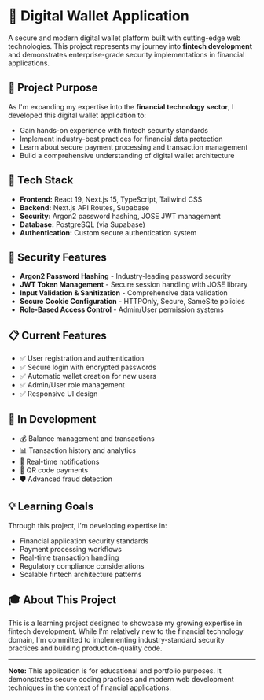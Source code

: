 # 🏦 Digital Wallet Application

A secure and modern digital wallet platform built with cutting-edge web technologies. This project represents my journey into **fintech development** and demonstrates enterprise-grade security implementations in financial applications.

## 🎯 Project Purpose

As I'm expanding my expertise into the **financial technology sector**, I developed this digital wallet application to:
- Gain hands-on experience with fintech security standards
- Implement industry-best practices for financial data protection
- Learn about secure payment processing and transaction management
- Build a comprehensive understanding of digital wallet architecture

## 🚀 Tech Stack

- **Frontend:** React 19, Next.js 15, TypeScript, Tailwind CSS
- **Backend:** Next.js API Routes, Supabase
- **Security:** Argon2 password hashing, JOSE JWT management
- **Database:** PostgreSQL (via Supabase)
- **Authentication:** Custom secure authentication system

## 🔐 Security Features

- **Argon2 Password Hashing** - Industry-leading password security
- **JWT Token Management** - Secure session handling with JOSE library
- **Input Validation & Sanitization** - Comprehensive data validation
- **Secure Cookie Configuration** - HTTPOnly, Secure, SameSite policies
- **Role-Based Access Control** - Admin/User permission systems

## 📋 Current Features

- ✅ User registration and authentication
- ✅ Secure login with encrypted passwords
- ✅ Automatic wallet creation for new users
- ✅ Admin/User role management
- ✅ Responsive UI design

## 🚧 In Development

- 💰 Balance management and transactions
- 📊 Transaction history and analytics
- 🔔 Real-time notifications
- 📱 QR code payments
- 🛡️ Advanced fraud detection

## 💡 Learning Goals

Through this project, I'm developing expertise in:
- Financial application security standards
- Payment processing workflows
- Real-time transaction handling
- Regulatory compliance considerations
- Scalable fintech architecture patterns

## 🎓 About This Project

This is a learning project designed to showcase my growing expertise in fintech development. While I'm relatively new to the financial technology domain, I'm committed to implementing industry-standard security practices and building production-quality code.

---

**Note:** This application is for educational and portfolio purposes. It demonstrates secure coding practices and modern web development techniques in the context of financial applications.